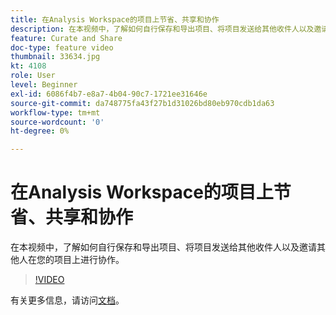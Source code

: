 ```yaml
---
title: 在Analysis Workspace的项目上节省、共享和协作
description: 在本视频中，了解如何自行保存和导出项目、将项目发送给其他收件人以及邀请其他人在您的项目上进行协作。
feature: Curate and Share
doc-type: feature video
thumbnail: 33634.jpg
kt: 4108
role: User
level: Beginner
exl-id: 6086f4b7-e8a7-4b04-90c7-1721ee31646e
source-git-commit: da748775fa43f27b1d31026bd80eb970cdb1da63
workflow-type: tm+mt
source-wordcount: '0'
ht-degree: 0%

---
```


# 在Analysis Workspace的项目上节省、共享和协作

在本视频中，了解如何自行保存和导出项目、将项目发送给其他收件人以及邀请其他人在您的项目上进行协作。

>[!VIDEO](https://video.tv.adobe.com/v/30993/?quality=12)

有关更多信息，请访问[文档](https://experienceleague.adobe.com/docs/analytics/analyze/analysis-workspace/curate-share/send-schedule-files.html)。
